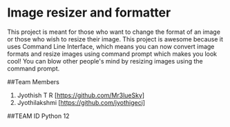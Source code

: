 # Image resizer and formatter
This project is meant for those who want to change the format of an image or those who wish to resize their image. This project is awesome because it uses Command Line Interface, which means you can now convert image formats and resize images using command prompt which makes you look cool! You can blow other people's mind by resizing images using the command prompt.

##Team Members
1) Jyothish T R [https://github.com/Mr3lueSky]
2) Jyothilakshmi [https://github.com/jyothigeci]

##TEAM ID
Python 12
